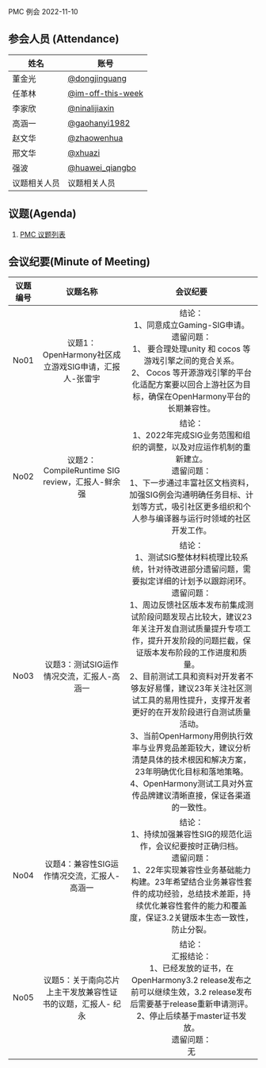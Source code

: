 PMC 例会 2022-11-10

## 参会人员 (Attendance)

| 姓名     | 账号                                       |
| ------ | ---------------------------------------- |
| 董金光    | [@dongjinguang](https://gitee.com/dongjinguang) |
| 任革林    | [@im-off-this-week](https://gitee.com/im-off-this-week) |
| 李家欣    | [@ninalijiaxin](https://gitee.com/ninalijiaxin) |
| 高涵一    | [@gaohanyi1982](https://gitee.com/gaohanyi1982) |
| 赵文华    | [@zhaowenhua](https://gitee.com/shidi_snow) |
| 邢文华    | [@xhuazi](https://gitee.com/xhuazi)      |
| 强波 | [@huawei_qiangbo](https://gitee.com/huawei_qiangbo) |
| 议题相关人员 | 议题相关人员                                   |

## 议题(Agenda)

1. [PMC 议题列表](https://docs.qingque.cn/s/home/eZQB8yRFQfEFeAxk_6JKZEE0q?identityId=1tbICPd8j3s)

## 会议纪要(Minute of Meeting)

| 议题编号 | 议题名称 | 会议纪要  |
| :----: | :---------------------: |:---------------------------: |
| No01 | 议题1：OpenHarmony社区成立游戏SIG申请，汇报人-张雷宇 | 结论：<br> 1、同意成立Gaming-SIG申请。 <br> 遗留问题： <br> 1、 要合理处理unity 和 cocos 等游戏引擎之间的竞合关系。 <br> 2、 Cocos 等开源游戏引擎的平台化适配方案要以回合上游社区为目标，确保在OpenHarmony平台的长期兼容性。 |
| No02 | 议题2：CompileRuntime SIG review，汇报人-鲜余强 | 结论：<br> 1、2022年完成SIG业务范围和组织的调整，以及对应运作机制的重新建立。<br> 遗留问题： <br> 1、下一步通过丰富社区文档资料，加强SIG例会沟通明确任务目标、计划等方式，吸引社区更多组织和个人参与编译器与运行时领域的社区开发工作。 |
| No03 | 议题3：测试SIG运作情况交流，汇报人-高涵一 | 结论：<br> 1、测试SIG整体材料梳理比较系统，针对待改进部分遗留问题，需要拟定详细的计划予以跟踪闭环。<br>  遗留问题： <br> 1、周边反馈社区版本发布前集成测试阶段问题发现占比较大，建议23年关注开发自测试质量提升专项工作，提升开发阶段的问题拦截，保证版本发布阶段的工作进度和质量。 <br> 2、目前测试工具和资料对开发者不够友好易懂，建议23年关注社区测试工具的易用性提升，支撑开发者更好的在开发阶段进行自测试质量活动。<br> 3、当前OpenHarmony用例执行效率与业界竞品差距较大，建议分析清楚具体的技术根因和解决方案，23年明确优化目标和落地策略。 <br> 4、OpenHarmony测试工具对外宣传品牌建议清晰直接，保证各渠道的一致性。 |
| No04 | 议题4：兼容性SIG运作情况交流，汇报人-高涵一 | 结论：<br> 1、持续加强兼容性SIG的规范化运作，会议纪要按时正确归档。 <br> 遗留问题： <br> 1、22年实现兼容性业务基础能力构建。23年希望结合业务兼容性套件的成功经验，总结技术差距，持续优化兼容性套件的能力和覆盖度，保证3.2关键版本生态一致性，防止分裂。 |
| No05 | 议题5：关于南向芯片上主干发放兼容性证书的议题，汇报人- 纪永 | 结论：<br> 汇报结论： <br> 1、已经发放的证书，在OpenHarmony3.2 release发布之前可以继续生效，3.2 release发布后需要基于release重新申请测评。<br> 2、停止后续基于master证书发放。<br> 遗留问题： <br> 无 |